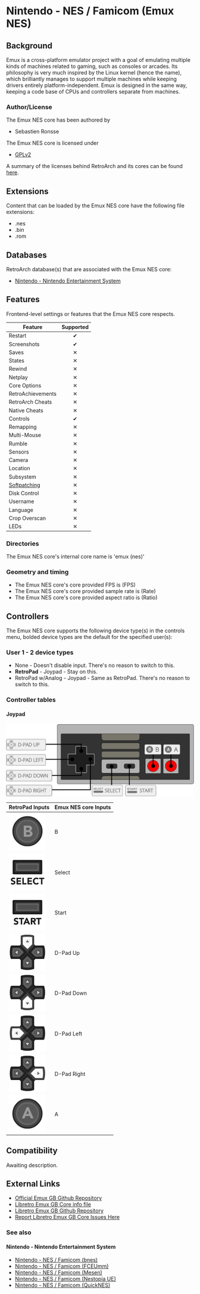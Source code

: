 # Nintendo - NES / Famicom (Emux NES)

## Background

Emux is a cross-platform emulator project with a goal of emulating multiple kinds of machines related to gaming, such as consoles or arcades. Its philosophy is very much inspired by the Linux kernel (hence the name), which brilliantly manages to support multiple machines while keeping drivers entirely platform-independent. Emux is designed in the same way, keeping a code base of CPUs and controllers separate from machines.

### Author/License

The Emux NES core has been authored by

- Sebastien Ronsse

The Emux NES core is licensed under

- [GPLv2](https://github.com/libretro/emux/blob/master/COPYING)

A summary of the licenses behind RetroArch and its cores can be found [here](../development/licenses.md).

## Extensions

Content that can be loaded by the Emux NES core have the following file extensions:

- .nes
- .bin
- .rom

## Databases

RetroArch database(s) that are associated with the Emux NES core:

- [Nintendo - Nintendo Entertainment System](https://github.com/libretro/libretro-database/blob/master/rdb/Nintendo%20-%20Nintendo%20Entertainment%20System.rdb)

## Features

Frontend-level settings or features that the Emux NES core respects.

| Feature           | Supported |
|-------------------|:---------:|
| Restart           | ✔         |
| Screenshots       | ✔         |
| Saves             | ✕         |
| States            | ✕         |
| Rewind            | ✕         |
| Netplay           | ✕         |
| Core Options      | ✕         |
| RetroAchievements | ✕         |
| RetroArch Cheats  | ✕         |
| Native Cheats     | ✕         |
| Controls          | ✔         |
| Remapping         | ✕         |
| Multi-Mouse       | ✕         |
| Rumble            | ✕         |
| Sensors           | ✕         |
| Camera            | ✕         |
| Location          | ✕         |
| Subsystem         | ✕         |
| [Softpatching](../guides/softpatching.md) | ✕         |
| Disk Control      | ✕         |
| Username          | ✕         |
| Language          | ✕         |
| Crop Overscan     | ✕         |
| LEDs              | ✕         |

### Directories

The Emux NES core's internal core name is 'emux (nes)'

### Geometry and timing

- The Emux NES core's core provided FPS is (FPS)
- The Emux NES core's core provided sample rate is (Rate)
- The Emux NES core's core provided aspect ratio is (Ratio)

## Controllers

The Emux NES core supports the following device type(s) in the controls menu, bolded device types are the default for the specified user(s):

### User 1 - 2 device types

- None - Doesn't disable input. There's no reason to switch to this.
- **RetroPad** - Joypad - Stay on this.
- RetroPad w/Analog - Joypad - Same as RetroPad. There's no reason to switch to this.

### Controller tables

#### Joypad

![](../image/controller/nes.png)

| RetroPad Inputs                              | Emux NES core Inputs |
|----------------------------------------------|----------------------|
| ![](../image/retropad/retro_b.png)       | B                    |
| ![](../image/retropad/retro_select.png)        | Select               |
| ![](../image/retropad/retro_start.png)         | Start                |
| ![](../image/retropad/retro_dpad_up.png)       | D-Pad Up             |
| ![](../image/retropad/retro_dpad_down.png)     | D-Pad Down           |
| ![](../image/retropad/retro_dpad_left.png)     | D-Pad Left           |
| ![](../image/retropad/retro_dpad_right.png)    | D-Pad Right          |
| ![](../image/retropad/retro_a.png)       | A                    |

## Compatibility

Awaiting description.

## External Links

- [Official Emux GB Github Repository](https://github.com/sronsse/emux)
- [Libretro Emux GB Core info file](https://github.com/libretro/libretro-super/blob/master/dist/info/emux_gb_libretro.info)
- [Libretro Emux GB Github Repository](https://github.com/libretro/emux)
- [Report Libretro Emux GB Core Issues Here](https://github.com/libretro/libretro-meta/issues)

### See also

#### Nintendo - Nintendo Entertainment System

- [Nintendo - NES / Famicom (bnes)](bnes.md)
- [Nintendo - NES / Famicom (FCEUmm)](fceumm.md)
- [Nintendo - NES / Famicom (Mesen)](mesen.md)
- [Nintendo - NES / Famicom (Nestopia UE)](nestopia_ue.md)
- [Nintendo - NES / Famicom (QuickNES)](quicknes.md)